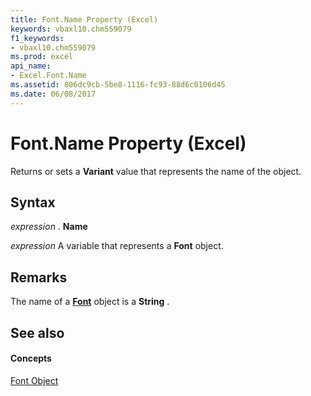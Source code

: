 ```yaml
---
title: Font.Name Property (Excel)
keywords: vbaxl10.chm559079
f1_keywords:
- vbaxl10.chm559079
ms.prod: excel
api_name:
- Excel.Font.Name
ms.assetid: 806dc9cb-5be8-1116-fc93-88d6c0106d45
ms.date: 06/08/2017
---
```



# Font.Name Property (Excel)

Returns or sets a  **Variant** value that represents the name of the object.


## Syntax

 _expression_ . **Name**

 _expression_ A variable that represents a **Font** object.


## Remarks

The name of a  **[Font](Excel.Font(objec).md)** object is a **String** .


## See also


#### Concepts


[Font Object](Excel.Font(objec).md)

